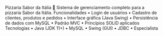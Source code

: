 Pizzaria Sabor da Itália 🍕
Sistema de gerenciamento completo para a pizzaria Sabor da Itália.
Funcionalidades
•	Login de usuários
•	Cadastro de clientes, produtos e pedidos
•	Interface gráfica (Java Swing)
•	Persistência de dados com MySQL
•	Padrão MVC
•	Princípios SOLID aplicados
Tecnologias
•	Java (JDK 11+)
•	MySQL
•	Swing (GUI)
•	JDBC
•	Especialista


